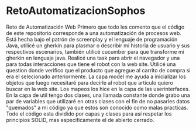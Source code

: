 # RetoAutomatizacionSophos
Reto de Automatización Web
Primero que todo les comento que el código de este repositorio corresponde a una automatización de procesos web.
Está hecha bajo el patrón de screenplay y el lenguaje de programación Java, utilicé un gherkin para plasmar o describir mi historia de usuario y sus respectivos escenarios, también utilicé cucumber para que transforme mi gherkin en lenguaje java.
Realicé una task para abrir el navegador y una para todas interacciones que tiene el robot con la web site. 
Utilicé una question donde verifico que el producto que agregue al carrito de compra si era el selecionado anteriormente. 
La capa model me ayuda a inicializar los objetos que luego necesitaré para decirle al robot que articulo quiero buscar en la web site.
Los mapeos los hice en la capa de las userinterfaces.
En la capa de util tengo dos clases, una llamada constante donde grabo una par de variables que utilizaré en otras clases con el fin de no pasarles datos "quemados" a mi código ya que estos son conocido como malas practicas.
Todo el código esta dividido por capas y clases para así respetar los principios SOLID, mas especificamente el de abierto cerrado.